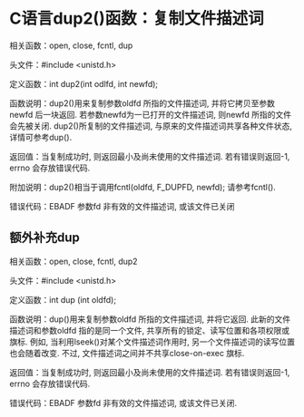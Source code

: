 # C语言dup2()函数：复制文件描述词

相关函数：open, close, fcntl, dup

头文件：#include <unistd.h>

定义函数：int dup2(int odlfd, int newfd);

函数说明：dup2()用来复制参数oldfd 所指的文件描述词, 并将它拷贝至参数newfd 后一块返回. 若参数newfd为一已打开的文件描述词, 则newfd 所指的文件会先被关闭. dup2()所复制的文件描述词, 与原来的文件描述词共享各种文件状态, 详情可参考dup().

返回值：当复制成功时, 则返回最小及尚未使用的文件描述词. 若有错误则返回-1, errno 会存放错误代码.

附加说明：dup2()相当于调用fcntl(oldfd, F_DUPFD, newfd); 请参考fcntl().

错误代码：EBADF 参数fd 非有效的文件描述词, 或该文件已关闭

## 额外补充dup

相关函数：open, close, fcntl, dup2

头文件：#include <unistd.h>

定义函数：int dup (int oldfd);

函数说明：dup()用来复制参数oldfd 所指的文件描述词, 并将它返回. 此新的文件描述词和参数oldfd 指的是同一个文件, 共享所有的锁定、读写位置和各项权限或旗标. 例如, 当利用lseek()对某个文件描述词作用时, 另一个文件描述词的读写位置也会随着改变. 不过, 文件描述词之间并不共享close-on-exec 旗标.

返回值：当复制成功时, 则返回最小及尚未使用的文件描述词. 若有错误则返回-1, errno 会存放错误代码.

错误代码：EBADF 参数fd 非有效的文件描述词, 或该文件已关闭.
